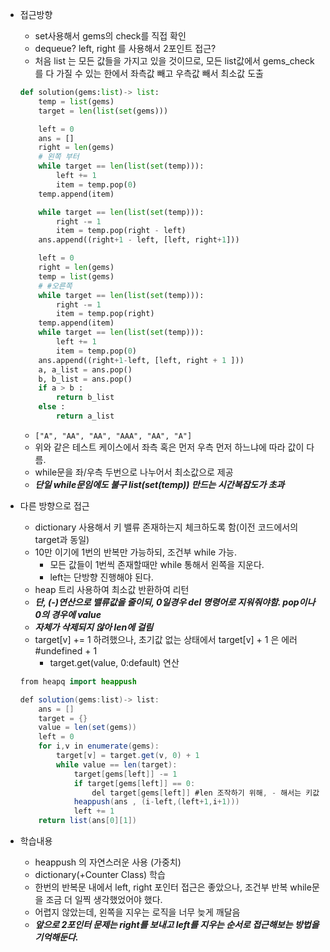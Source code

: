 - 접근방향
    - set사용해서 gems의 check를 직접 확인
    - dequeue? left, right 를 사용해서 2포인트 접근?
    - 처음 list 는 모든 값들을 가지고 있을 것이므로, 모든 list값에서 
    gems_check를 다 가질 수 있는 한에서 좌측값 빼고 우측값 빼서 최소값 도출
    
    ```python
    def solution(gems:list)-> list:
        temp = list(gems)
        target = len(list(set(gems)))
    
        left = 0
        ans = []
        right = len(gems)
        # 왼쪽 부터
        while target == len(list(set(temp))):
            left += 1
            item = temp.pop(0)
        temp.append(item)
    
        while target == len(list(set(temp))):
            right -= 1
            item = temp.pop(right - left)
        ans.append((right+1 - left, [left, right+1]))
    
        left = 0
        right = len(gems)
        temp = list(gems)
        # #오른쪽
        while target == len(list(set(temp))):
            right -= 1
            item = temp.pop(right)
        temp.append(item)
        while target == len(list(set(temp))):
            left += 1
            item = temp.pop(0)
        ans.append((right+1-left, [left, right + 1 ]))
        a, a_list = ans.pop()
        b, b_list = ans.pop()
        if a > b :
            return b_list
        else :
            return a_list
    ```
    
    - `["A", "AA", "AA", "AAA", "AA", "A"]`
    - 위와 같은 테스트 케이스에서 좌측 혹은 먼저 우측 먼저 하느냐에 따라 값이 다름.
    - while문을 좌/우측 두번으로 나누어서 최소값으로 제공
    - ***단일 while문임에도 불구 list(set(temp)) 만드는 시간복잡도가 초과***
- 다른 방향으로 접근
    - dictionary 사용해서 키 밸류 존재하는지 체크하도록 함(이전 코드에서의 target과 동일)
    - 10만 이기에 1번의 반복만 가능하되, 조건부 while 가능.
        - 모든 값들이 1번씩 존재할때만 while 통해서 왼쪽을 지운다.
        - left는 단방향 진행해야 된다.
    - heap 트리 사용하여 최소값 반환하여 리턴
    - ***단, (-)연산으로 밸류값을 줄이되, 0일경우 del 명령어로 지워줘야함. pop이나 0의 경우에 value***
    - ***자체가 삭제되지 않아 len에 걸림***
    - target[v] += 1 하려했으나, 초기값 없는 상태에서 target[v] + 1 은 에러 #undefined + 1
        - target.get(value, 0:default) 연산
    
    ```java
    from heapq import heappush
    
    def solution(gems:list)-> list:
        ans = []
        target = {}
        value = len(set(gems))
        left = 0
        for i,v in enumerate(gems):
            target[v] = target.get(v, 0) + 1
            while value == len(target):
                target[gems[left]] -= 1
                if target[gems[left]] == 0:
                    del target[gems[left]] #len 조작하기 위해, - 해서는 키값 자체를 지울수 없음.
                heappush(ans , (i-left,(left+1,i+1)))
                left += 1
        return list(ans[0][1])
    ```
    
- 학습내용
    - heappush 의 자연스러운 사용 (가중치)
    - dictionary(+Counter Class) 학습
    - 한번의 반복문 내에서 left, right 포인터 접근은 좋았으나, 조건부 반복 while문을 조금 더 일찍 생각했었어야 했다.
    - 어렵지 않았는데, 왼쪽을 지우는 로직을 너무 늦게 깨달음
    - ***앞으로 2포인터 문제는 right를 보내고 left를 지우는 순서로 접근해보는 방법을 기억해둔다.***
